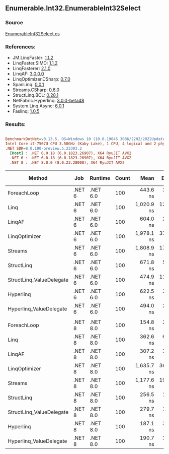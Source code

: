 ﻿## Enumerable.Int32.EnumerableInt32Select

### Source
[EnumerableInt32Select.cs](../LinqBenchmarks/Enumerable/Int32/EnumerableInt32Select.cs)

### References:
- JM.LinqFaster: [1.1.2](https://www.nuget.org/packages/JM.LinqFaster/1.1.2)
- LinqFaster.SIMD: [1.1.2](https://www.nuget.org/packages/LinqFaster.SIMD/1.0.3)
- LinqFasterer: [2.1.0](https://www.nuget.org/packages/LinqFasterer/2.1.0)
- LinqAF: [3.0.0.0](https://www.nuget.org/packages/LinqAF/3.0.0.0)
- LinqOptimizer.CSharp: [0.7.0](https://www.nuget.org/packages/LinqOptimizer.CSharp/0.7.0)
- SpanLinq: [0.0.1](https://www.nuget.org/packages/SpanLinq/0.0.1)
- Streams.CSharp: [0.6.0](https://www.nuget.org/packages/Streams.CSharp/0.6.0)
- StructLinq.BCL: [0.28.1](https://www.nuget.org/packages/StructLinq/0.28.1)
- NetFabric.Hyperlinq: [3.0.0-beta48](https://www.nuget.org/packages/NetFabric.Hyperlinq/3.0.0-beta48)
- System.Linq.Async: [6.0.1](https://www.nuget.org/packages/System.Linq.Async/6.0.1)
- Faslinq: [1.0.5](https://www.nuget.org/packages/Faslinq/1.0.5)

### Results:
``` ini

BenchmarkDotNet=v0.13.5, OS=Windows 10 (10.0.19045.3086/22H2/2022Update)
Intel Core i7-7567U CPU 3.50GHz (Kaby Lake), 1 CPU, 4 logical and 2 physical cores
.NET SDK=8.0.100-preview.5.23303.2
  [Host] : .NET 6.0.18 (6.0.1823.26907), X64 RyuJIT AVX2
  .NET 6 : .NET 6.0.18 (6.0.1823.26907), X64 RyuJIT AVX2
  .NET 8 : .NET 8.0.0 (8.0.23.28008), X64 RyuJIT AVX2


```
|                   Method |    Job |  Runtime | Count |       Mean |    Error |    StdDev |     Median |         Ratio | RatioSD |   Gen0 | Allocated |  Alloc Ratio |
|------------------------- |------- |--------- |------ |-----------:|---------:|----------:|-----------:|--------------:|--------:|-------:|----------:|-------------:|
|              ForeachLoop | .NET 6 | .NET 6.0 |   100 |   443.6 ns |  3.17 ns |   2.47 ns |   443.5 ns |      baseline |         | 0.0191 |      40 B |              |
|                     Linq | .NET 6 | .NET 6.0 |   100 | 1,020.9 ns | 12.82 ns |  13.16 ns | 1,014.9 ns |  2.31x slower |   0.04x | 0.0458 |      96 B |   2.40x more |
|                   LinqAF | .NET 6 | .NET 6.0 |   100 |   604.0 ns |  2.26 ns |   1.76 ns |   604.0 ns |  1.36x slower |   0.01x | 0.0191 |      40 B |   1.00x more |
|            LinqOptimizer | .NET 6 | .NET 6.0 |   100 | 1,978.1 ns | 37.65 ns |  53.99 ns | 1,967.9 ns |  4.47x slower |   0.09x | 4.2534 |    8906 B | 222.65x more |
|                  Streams | .NET 6 | .NET 6.0 |   100 | 1,808.9 ns | 17.78 ns |  15.76 ns | 1,803.4 ns |  4.08x slower |   0.04x | 0.2823 |     592 B |  14.80x more |
|               StructLinq | .NET 6 | .NET 6.0 |   100 |   671.8 ns |  5.71 ns |   4.46 ns |   670.4 ns |  1.51x slower |   0.01x | 0.0305 |      64 B |   1.60x more |
| StructLinq_ValueDelegate | .NET 6 | .NET 6.0 |   100 |   474.9 ns | 11.47 ns |  33.83 ns |   451.7 ns |  1.09x slower |   0.07x | 0.0191 |      40 B |   1.00x more |
|                Hyperlinq | .NET 6 | .NET 6.0 |   100 |   622.5 ns |  3.26 ns |   2.72 ns |   622.0 ns |  1.40x slower |   0.01x | 0.0191 |      40 B |   1.00x more |
|  Hyperlinq_ValueDelegate | .NET 6 | .NET 6.0 |   100 |   494.0 ns |  2.91 ns |   2.58 ns |   493.5 ns |  1.11x slower |   0.01x | 0.0191 |      40 B |   1.00x more |
|                          |        |          |       |            |          |           |            |               |         |        |           |              |
|              ForeachLoop | .NET 8 | .NET 8.0 |   100 |   154.8 ns |  2.66 ns |   4.44 ns |   152.1 ns |      baseline |         | 0.0191 |      40 B |              |
|                     Linq | .NET 8 | .NET 8.0 |   100 |   362.6 ns |  6.78 ns |  13.23 ns |   355.9 ns |  2.36x slower |   0.13x | 0.0458 |      96 B |   2.40x more |
|                   LinqAF | .NET 8 | .NET 8.0 |   100 |   307.2 ns |  3.67 ns |   4.08 ns |   306.3 ns |  1.98x slower |   0.05x | 0.0191 |      40 B |   1.00x more |
|            LinqOptimizer | .NET 8 | .NET 8.0 |   100 | 1,635.7 ns | 36.17 ns | 101.41 ns | 1,585.6 ns | 10.62x slower |   0.75x | 4.2553 |    8905 B | 222.62x more |
|                  Streams | .NET 8 | .NET 8.0 |   100 | 1,177.6 ns | 19.93 ns |  27.28 ns | 1,166.6 ns |  7.61x slower |   0.24x | 0.2823 |     592 B |  14.80x more |
|               StructLinq | .NET 8 | .NET 8.0 |   100 |   256.5 ns |  1.56 ns |   1.30 ns |   256.3 ns |  1.64x slower |   0.05x | 0.0305 |      64 B |   1.60x more |
| StructLinq_ValueDelegate | .NET 8 | .NET 8.0 |   100 |   279.7 ns |  1.71 ns |   1.52 ns |   279.2 ns |  1.79x slower |   0.06x | 0.0191 |      40 B |   1.00x more |
|                Hyperlinq | .NET 8 | .NET 8.0 |   100 |   187.1 ns |  3.79 ns |  10.99 ns |   180.7 ns |  1.21x slower |   0.07x | 0.0191 |      40 B |   1.00x more |
|  Hyperlinq_ValueDelegate | .NET 8 | .NET 8.0 |   100 |   190.7 ns |  3.79 ns |   8.07 ns |   186.3 ns |  1.23x slower |   0.07x | 0.0191 |      40 B |   1.00x more |
